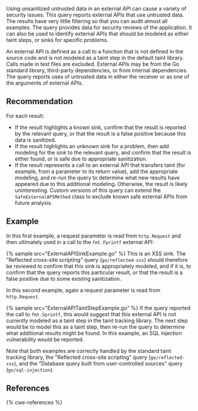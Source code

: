 Using unsanitized untrusted data in an external API can cause a variety of security issues. This query reports external APIs that use untrusted data. The results have very little filtering so that you can audit almost all examples. The query provides data for security reviews of the application. It can also be used to identify external APIs that should be modeled as either taint steps, or sinks for specific problems.

An external API is defined as a call to a function that is not defined in the source code and is not modeled as a taint step in the default taint library. Calls made in test files are excluded. External APIs may be from the Go standard library, third-party dependencies, or from internal dependencies. The query reports uses of untrusted data in either the receiver or as one of the arguments of external APIs.


## Recommendation
For each result:

* If the result highlights a known sink, confirm that the result is reported by the relevant query, or that the result is a false positive because this data is sanitized.
* If the result highlights an unknown sink for a problem, then add modeling for the sink to the relevant query, and confirm that the result is either found, or is safe due to appropriate sanitization.
* If the result represents a call to an external API that transfers taint (for example, from a parameter to its return value), add the appropriate modeling, and re-run the query to determine what new results have appeared due to this additional modeling.
Otherwise, the result is likely uninteresting. Custom versions of this query can extend the `SafeExternalAPIMethod` class to exclude known safe external APIs from future analysis.


## Example
In this first example, a request parameter is read from `http.Request` and then ultimately used in a call to the `fmt.Fprintf` external API:

{% sample src="ExternalAPISinkExample.go" %}
This is an XSS sink. The "Reflected cross-site scripting" query (`go/reflected-xss`) should therefore be reviewed to confirm that this sink is appropriately modeled, and if it is, to confirm that the query reports this particular result, or that the result is a false positive due to some existing sanitization.

In this second example, again a request parameter is read from `http.Request`.

{% sample src="ExternalAPITaintStepExample.go" %}
If the query reported the call to `fmt.Sprintf`, this would suggest that this external API is not currently modeled as a taint step in the taint tracking library. The next step would be to model this as a taint step, then re-run the query to determine what additional results might be found. In this example, an SQL injection vulnerability would be reported.

Note that both examples are correctly handled by the standard taint tracking library, the "Reflected cross-site scripting" query (`go/reflected-xss`), and the "Database query built from user-controlled sources" query (`go/sql-injection`).


## References
{% cwe-references %}
